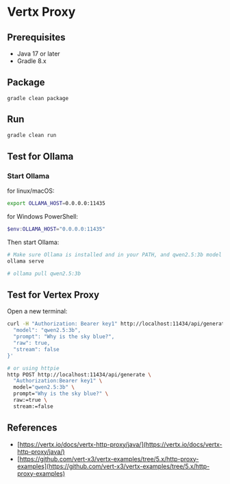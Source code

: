 # Vertx Proxy

## Prerequisites

- Java 17 or later
- Gradle 8.x


## Package

```
gradle clean package
```

## Run

```bash
gradle clean run
```

## Test for Ollama

### Start Ollama

for linux/macOS:
```bash
export OLLAMA_HOST=0.0.0.0:11435
```
for Windows PowerShell:
```powershell
$env:OLLAMA_HOST="0.0.0.0:11435"
```
Then start Ollama:
```bash
# Make sure Ollama is installed and in your PATH, and qwen2.5:3b model is downloaded
ollama serve

# ollama pull qwen2.5:3b
```

## Test for Vertex Proxy
Open a new terminal:

```bash
curl -H "Authorization: Bearer key1" http://localhost:11434/api/generate -d '{
  "model": "qwen2.5:3b",
  "prompt": "Why is the sky blue?",
  "raw": true,
  "stream": false
}'
```

```bash
# or using httpie
http POST http://localhost:11434/api/generate \
  "Authorization:Bearer key1" \
  model="qwen2.5:3b" \
  prompt="Why is the sky blue?" \
  raw:=true \
  stream:=false

```


## References

- [https://vertx.io/docs/vertx-http-proxy/java/](https://vertx.io/docs/vertx-http-proxy/java/)
- [https://github.com/vert-x3/vertx-examples/tree/5.x/http-proxy-examples](https://github.com/vert-x3/vertx-examples/tree/5.x/http-proxy-examples)
